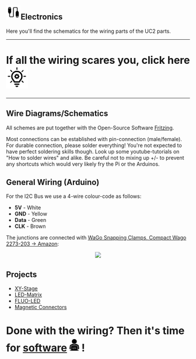 ## <img src="./IMAGES/L.png" width=40>Electronics
Here you'll find the schematics for the wiring parts of the UC2 parts.

---
# If all the wiring scares you, click here [<img src="./IMAGES/lightbulb.svg" width="60">](./ELECTRONICS_FOR_DUMMIES)
---

## Wire Diagrams/Schematics
All schemes are put together with the Open-Source Software [Fritzing](http://fritzing.org/).

Most connections can be established with pin-connection (male/female). For durable connection, please solder everything! You're not expected to have perfect soldering skills though. Look up some youtube-tutorials on "How to solder wires" and alike. Be careful not to mixing up +/- to prevent any shortcuts which would very likely fry the Pi or the Arduinos.

## General Wiring (Arduino)
For the I2C Bus we use a 4-wire colour-code as follows:

- **5V** - White
- **GND** - Yellow
- **Data** - Green
- **CLK** - Brown

The junctions are connected with [WaGo Snapping Clamps, Compact Wago 2273-203 -> Amazon](https://www.amazon.de/Wago-VERBINDUNGSKLEMME-3POL-2273-203/dp/B075ZRQCGZ):
<p align="center">
<img src="./IMAGES/UC2_WiringColourCode.JPG" width="500">
</p>


## Projects
- [XY-Stage](./XY-Stage/Readme.md)
- [LED-Matrix](./LED-Matrix/Readme.md)
- [FLUO-LED](./FLUO-LED/Readme.md)
- [Magnetic Connectors](./Magnetic-Connectors/Readme.md)

# Done with the wiring? Then it's time for [software<img src="./IMAGES/W.png" width=40>](https://github.com/bionanoimaging/UC2-Software-GIT)!
